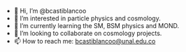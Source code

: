 - 👋 Hi, I’m @bcastiblancoo
- 👀 I’m interested in particle physics and cosmology.
- 🌱 I’m currently learning the SM, BSM physics and MOND.
- 💞️ I’m looking to collaborate on cosmology projects.
- 📫 How to reach me: bcastiblancoo@unal.edu.co

<!---
bcastiblancoo/bcastiblancoo is a ✨ special ✨ repository because its `README.md` (this file) appears on your GitHub profile.
You can click the Preview link to take a look at your changes.
--->

